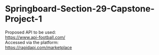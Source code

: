 # Springboard-Section-29-Capstone-Project-1  
Proposed API to be used:  
https://www.api-football.com/  
Accessed via the platform:  
https://rapidapi.com/marketplace
